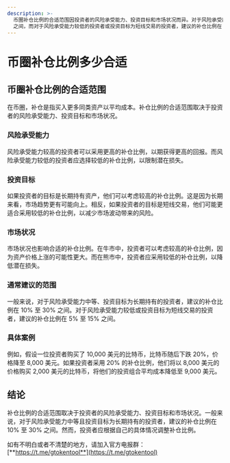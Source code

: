 ```yaml
---
description: >-
  币圈补仓比例的合适范围因投资者的风险承受能力、投资目标和市场状况而异。对于风险承受能力中等、投资目标为长期持有的投资者，建议的补仓比例在 10% 至 30%
  之间，而对于风险承受能力较低的投资者或投资目标为短线交易的投资者，建议的补仓比例在 5% 至 15% 之间。
---
```


# 币圈补仓比例多少合适

## 币圈补仓比例的合适范围

在币圈，补仓是指买入更多同类资产以平均成本。补仓比例的合适范围取决于投资者的风险承受能力、投资目标和市场状况。

### 风险承受能力

风险承受能力较高的投资者可以采用更高的补仓比例，以期获得更高的回报。而风险承受能力较低的投资者应选择较低的补仓比例，以限制潜在损失。

### 投资目标

如果投资者的目标是长期持有资产，他们可以考虑较高的补仓比例。这是因为长期来看，市场趋势更有可能向上。相反，如果投资者的目标是短线交易，他们可能更适合采用较低的补仓比例，以减少市场波动带来的风险。

### 市场状况

市场状况也影响合适的补仓比例。在牛市中，投资者可以考虑较高的补仓比例，因为资产价格上涨的可能性更大。而在熊市中，投资者应采用较低的补仓比例，以降低潜在损失。

### 通常建议的范围

一般来说，对于风险承受能力中等、投资目标为长期持有的投资者，建议的补仓比例在 10% 至 30% 之间。对于风险承受能力较低或投资目标为短线交易的投资者，建议的补仓比例在 5% 至 15% 之间。

### 具体案例

例如，假设一位投资者购买了 10,000 美元的比特币，比特币随后下跌 20%，价格降至 8,000 美元。如果投资者采用 20% 的补仓比例，他们将以 8,000 美元的价格购买 2,000 美元的比特币，将他们的投资组合平均成本降低至 9,000 美元。

## 结论

补仓比例的合适范围取决于投资者的风险承受能力、投资目标和市场状况。一般来说，对于风险承受能力中等且投资目标为长期持有的投资者，建议的补仓比例在 10% 至 30% 之间。然而，投资者应根据自己的具体情况调整补仓比例。

如有不明白或者不清楚的地方，请加入官方电报群：[**https://t.me/gtokentool**](https://t.me/gtokentool)
